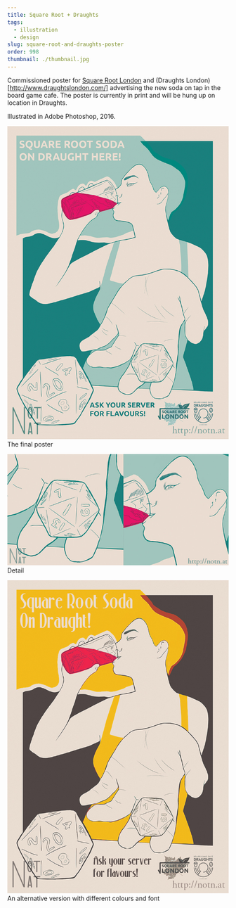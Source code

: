 ```yaml
---
title: Square Root + Draughts
tags:
  - illustration
  - design
slug: square-root-and-draughts-poster
order: 998
thumbnail: ./thumbnail.jpg
---
```

Commissioned poster for [Square Root London](http://www.squarerootsoda.co.uk/) and (Draughts London)[http://www.draughtslondon.com/] advertising the new soda on tap in the board game cafe.  The poster is currently in print and will be hung up on location in Draughts.

Illustrated in Adobe Photoshop, 2016.

![](final.jpg)
The final poster

![](detail.jpg)
Detail

![](alternative.jpg)
An alternative version with different colours and font
